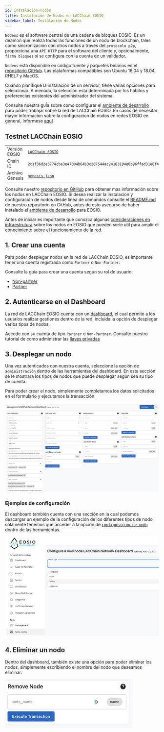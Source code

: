 ```yaml
---
id: instalacion-nodos
title: Instalación de Nodos en LACChain EOSIO
sidebar_label: Instalación de Nodos
---
```


`Nodeos` es el software central de una cadena de bloques EOSIO. Es un deamon que realiza todas las funciones de un nodo de blockchain, tales como sincronización con otros nodos a través del `protocolo p2p`, proporciona una `API HTTP` para el software del cliente y, opcionalmente, `firma bloques` si se configura con la cuenta de un validador.

`Nodeos` está disponible en código fuente y paquetes binarios en el [repositorio GitHub](https://github.com/EOSIO/eos/releases).  Las plataformas compatibles son Ubuntu 16.04 y 18.04, RHEL7 y MacOS. 

Cuando planifique la instalación de un servidor, tiene varias opciones para seleccionar. A menudo, la selección está determinada por los hábitos y preferencias existentes del administrador del sistema.

Consulte nuestra guÍa sobre como configurar el [ambiente de desarrollo](./ambiente-desarrollo) para poder trabajar sobre la red de LACChain EOSIO. En casos de necesitar mayor informacion sobre la configuracion de nodos en redes EOSIO en general, informese [aquí](https://guias.eoscostarica.io/docs/tutoriales/instalacion-de-nodos/)

## Testnet LACChain EOSIO 

<table>
<tr>
    <td>Versión EOSIO</td>
    <td>
        <a href="https://github.com/lacchain/eosio-network" target="_blank" rel="noopener noreferrer">
            <code>LACChain EOSIO</code>
        </a>
    </td>
</tr>
<tr>
    <td>Chain ID</td>
    <td><code>2c1f36d2e3774cba3e47804b6463c207544ac24183194e0b96ffad31e8f4acd5</code></td>
</tr>
<tr>
    <td>Archivo Génesis</td>
    <td>
      <a href="https://raw.githubusercontent.com/LatamLink/eosio-testnet/master/genesis.json" target="_blank" rel="noopener noreferrer"><code>genesis.json</code></a>
    </td>
</tr>
</table>

Consulte nuestro [repositorio en GitHub](https://github.com/lacchain/eosio-network) para obtener mas información sobre los nodos en LACChain EOSIO. Si desea realizar la instalacion y configuración de nodos desde linea de comandos consulte el [README.md](https://github.com/lacchain/eosio-network/blob/master/README.md) de nuestro repositorio en GitHub, antes de esto asegurse de haber instalado el [ambiente de desarrollo](./ambiente-desarrollo) para EOSIO.

Antes de iniciar es importante que conozca algunas [consideraciones en infraestrutura](./consideraciones-infraestructura) sobre los nodos en EOSIO que pueden serle util para amplir el conocimiento sobre el funcionamiento de la red.

## 1. Crear una cuenta

Para poder desplegar nodos en la red de LACChain EOSIO, es importante tener una cuenta registrada como `Partner` o `Non-Partner`. 
 
Consulte la guía para crear una cuenta según su rol de usuario: 

- [Non-partner](../crear-cuenta-entidad)
- [Partner](../crear-cuenta-entidad)


## 2. Autenticarse en el Dashboard

La red de LACChain EOSIO cuenta con un [dashboard](https://dashboard.latamlink.io/), el cual permite a los usuarios realizar gestiones dentro de la red, incluida la opción de desplegar varios tipos de nodos.  

Accede con su cuenta de tipo `Partner` o `Non-Partner`. Consulte nuestro tutorial de como administrar las [llaves privadas](../llaves-privadas#31-autenticadores-externos-wallets)


## 3. Desplegar un nodo 

Una vez autenticados con nuestra cuenta, seleccione la opción de `administración` dentro de las herramientas del dashboard. En esta sección se le mostrara los tipos de nodos que puede desplegar según sea su tipo de cuenta. 

Para poder crear el nodo, simplemente completamos los datos solicitados en el formulario y ejecutamos la transacción. 

![Sección de administración](/img/docs/dashboard_02.png)


### Ejemplos de configuración

El dashboard también cuenta con una sección en la cual podemos descargar un ejemplo de la configuración de los diferentes tipos de nodo, solamente tenemos que acceder a la opción de [`configuración de nodo`](https://dashboard.latamlink.io/node-config) dentro de las herramientas. 

![Sección de configuración](/img/docs/dashboard_01.png)

## 4. Eliminar un nodo 

Dentro del dashboard, también existe una opción para poder eliminar los nodos, simplemente escribiendo el nombre del nodo que deseamos eliminar. 

![Eliminación de nodos](/img/docs/dashboard_03.png)